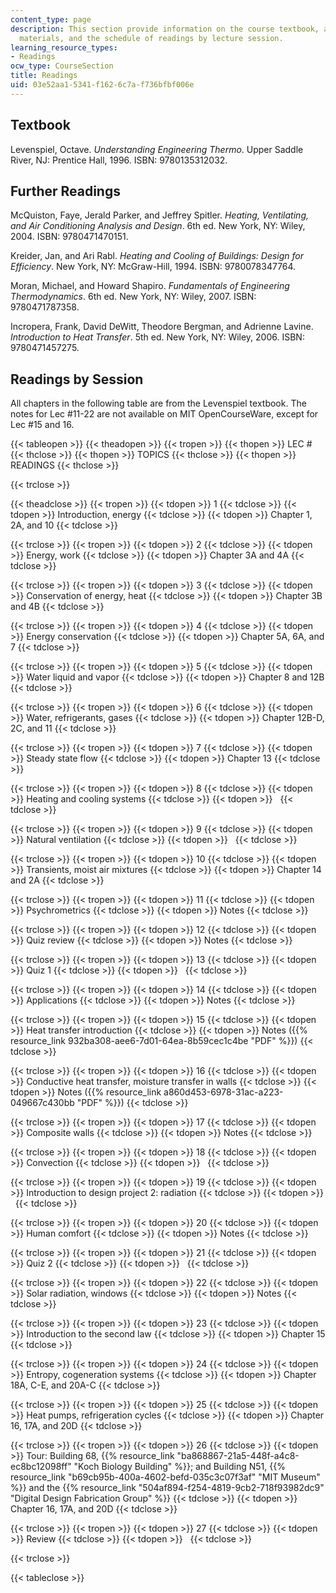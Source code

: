 ```yaml
---
content_type: page
description: This section provide information on the course textbook, additional reading
  materials, and the schedule of readings by lecture session.
learning_resource_types:
- Readings
ocw_type: CourseSection
title: Readings
uid: 03e52aa1-5341-f162-6c7a-f736bfbf006e
---
```


Textbook
--------

Levenspiel, Octave. _Understanding Engineering Thermo_. Upper Saddle River, NJ: Prentice Hall, 1996. ISBN: 9780135312032.

Further Readings
----------------

McQuiston, Faye, Jerald Parker, and Jeffrey Spitler. _Heating, Ventilating, and Air Conditioning Analysis and Design_. 6th ed. New York, NY: Wiley, 2004. ISBN: 9780471470151.

Kreider, Jan, and Ari Rabl. _Heating and Cooling of Buildings: Design for Efficiency_. New York, NY: McGraw-Hill, 1994. ISBN: 9780078347764.

Moran, Michael, and Howard Shapiro. _Fundamentals of Engineering Thermodynamics_. 6th ed. New York, NY: Wiley, 2007. ISBN: 9780471787358.

Incropera, Frank, David DeWitt, Theodore Bergman, and Adrienne Lavine. _Introduction to Heat Transfer_. 5th ed. New York, NY: Wiley, 2006. ISBN: 9780471457275.

Readings by Session
-------------------

All chapters in the following table are from the Levenspiel textbook. The notes for Lec #11-22 are not available on MIT OpenCourseWare, except for Lec #15 and 16.

{{< tableopen >}}
{{< theadopen >}}
{{< tropen >}}
{{< thopen >}}
LEC #
{{< thclose >}}
{{< thopen >}}
TOPICS
{{< thclose >}}
{{< thopen >}}
READINGS
{{< thclose >}}

{{< trclose >}}

{{< theadclose >}}
{{< tropen >}}
{{< tdopen >}}
1
{{< tdclose >}}
{{< tdopen >}}
Introduction, energy
{{< tdclose >}}
{{< tdopen >}}
Chapter 1, 2A, and 10
{{< tdclose >}}

{{< trclose >}}
{{< tropen >}}
{{< tdopen >}}
2
{{< tdclose >}}
{{< tdopen >}}
Energy, work
{{< tdclose >}}
{{< tdopen >}}
Chapter 3A and 4A
{{< tdclose >}}

{{< trclose >}}
{{< tropen >}}
{{< tdopen >}}
3
{{< tdclose >}}
{{< tdopen >}}
Conservation of energy, heat
{{< tdclose >}}
{{< tdopen >}}
Chapter 3B and 4B
{{< tdclose >}}

{{< trclose >}}
{{< tropen >}}
{{< tdopen >}}
4
{{< tdclose >}}
{{< tdopen >}}
Energy conservation
{{< tdclose >}}
{{< tdopen >}}
Chapter 5A, 6A, and 7
{{< tdclose >}}

{{< trclose >}}
{{< tropen >}}
{{< tdopen >}}
5
{{< tdclose >}}
{{< tdopen >}}
Water liquid and vapor
{{< tdclose >}}
{{< tdopen >}}
Chapter 8 and 12B
{{< tdclose >}}

{{< trclose >}}
{{< tropen >}}
{{< tdopen >}}
6
{{< tdclose >}}
{{< tdopen >}}
Water, refrigerants, gases
{{< tdclose >}}
{{< tdopen >}}
Chapter 12B-D, 2C, and 11
{{< tdclose >}}

{{< trclose >}}
{{< tropen >}}
{{< tdopen >}}
7
{{< tdclose >}}
{{< tdopen >}}
Steady state flow
{{< tdclose >}}
{{< tdopen >}}
Chapter 13
{{< tdclose >}}

{{< trclose >}}
{{< tropen >}}
{{< tdopen >}}
8
{{< tdclose >}}
{{< tdopen >}}
Heating and cooling systems
{{< tdclose >}}
{{< tdopen >}}
 
{{< tdclose >}}

{{< trclose >}}
{{< tropen >}}
{{< tdopen >}}
9
{{< tdclose >}}
{{< tdopen >}}
Natural ventilation
{{< tdclose >}}
{{< tdopen >}}
 
{{< tdclose >}}

{{< trclose >}}
{{< tropen >}}
{{< tdopen >}}
10
{{< tdclose >}}
{{< tdopen >}}
Transients, moist air mixtures
{{< tdclose >}}
{{< tdopen >}}
Chapter 14 and 2A
{{< tdclose >}}

{{< trclose >}}
{{< tropen >}}
{{< tdopen >}}
11
{{< tdclose >}}
{{< tdopen >}}
Psychrometrics
{{< tdclose >}}
{{< tdopen >}}
Notes
{{< tdclose >}}

{{< trclose >}}
{{< tropen >}}
{{< tdopen >}}
12
{{< tdclose >}}
{{< tdopen >}}
Quiz review
{{< tdclose >}}
{{< tdopen >}}
Notes
{{< tdclose >}}

{{< trclose >}}
{{< tropen >}}
{{< tdopen >}}
13
{{< tdclose >}}
{{< tdopen >}}
Quiz 1
{{< tdclose >}}
{{< tdopen >}}
 
{{< tdclose >}}

{{< trclose >}}
{{< tropen >}}
{{< tdopen >}}
14
{{< tdclose >}}
{{< tdopen >}}
Applications
{{< tdclose >}}
{{< tdopen >}}
Notes
{{< tdclose >}}

{{< trclose >}}
{{< tropen >}}
{{< tdopen >}}
15
{{< tdclose >}}
{{< tdopen >}}
Heat transfer introduction
{{< tdclose >}}
{{< tdopen >}}
Notes ({{% resource_link 932ba308-aee6-7d01-64ea-8b59cec1c4be "PDF" %}})
{{< tdclose >}}

{{< trclose >}}
{{< tropen >}}
{{< tdopen >}}
16
{{< tdclose >}}
{{< tdopen >}}
Conductive heat transfer, moisture transfer in walls
{{< tdclose >}}
{{< tdopen >}}
Notes ({{% resource_link a860d453-6978-31ac-a223-049667c430bb "PDF" %}})
{{< tdclose >}}

{{< trclose >}}
{{< tropen >}}
{{< tdopen >}}
17
{{< tdclose >}}
{{< tdopen >}}
Composite walls
{{< tdclose >}}
{{< tdopen >}}
Notes
{{< tdclose >}}

{{< trclose >}}
{{< tropen >}}
{{< tdopen >}}
18
{{< tdclose >}}
{{< tdopen >}}
Convection
{{< tdclose >}}
{{< tdopen >}}
 
{{< tdclose >}}

{{< trclose >}}
{{< tropen >}}
{{< tdopen >}}
19
{{< tdclose >}}
{{< tdopen >}}
Introduction to design project 2: radiation
{{< tdclose >}}
{{< tdopen >}}
 
{{< tdclose >}}

{{< trclose >}}
{{< tropen >}}
{{< tdopen >}}
20
{{< tdclose >}}
{{< tdopen >}}
Human comfort
{{< tdclose >}}
{{< tdopen >}}
Notes
{{< tdclose >}}

{{< trclose >}}
{{< tropen >}}
{{< tdopen >}}
21
{{< tdclose >}}
{{< tdopen >}}
Quiz 2
{{< tdclose >}}
{{< tdopen >}}
 
{{< tdclose >}}

{{< trclose >}}
{{< tropen >}}
{{< tdopen >}}
22
{{< tdclose >}}
{{< tdopen >}}
Solar radiation, windows
{{< tdclose >}}
{{< tdopen >}}
Notes
{{< tdclose >}}

{{< trclose >}}
{{< tropen >}}
{{< tdopen >}}
23
{{< tdclose >}}
{{< tdopen >}}
Introduction to the second law
{{< tdclose >}}
{{< tdopen >}}
Chapter 15
{{< tdclose >}}

{{< trclose >}}
{{< tropen >}}
{{< tdopen >}}
24
{{< tdclose >}}
{{< tdopen >}}
Entropy, cogeneration systems
{{< tdclose >}}
{{< tdopen >}}
Chapter 18A, C-E, and 20A-C
{{< tdclose >}}

{{< trclose >}}
{{< tropen >}}
{{< tdopen >}}
25
{{< tdclose >}}
{{< tdopen >}}
Heat pumps, refrigeration cycles
{{< tdclose >}}
{{< tdopen >}}
Chapter 16, 17A, and 20D
{{< tdclose >}}

{{< trclose >}}
{{< tropen >}}
{{< tdopen >}}
26
{{< tdclose >}}
{{< tdopen >}}
Tour: Building 68, {{% resource_link "ba868867-21a5-448f-a4c8-ec8bc12098ff" "Koch Biology Building" %}}; and Building N51, {{% resource_link "b69cb95b-400a-4602-befd-035c3c07f3af" "MIT Museum" %}} and the {{% resource_link "504af894-f254-4819-9cb2-718f93982dc9" "Digital Design Fabrication Group" %}}
{{< tdclose >}}
{{< tdopen >}}
Chapter 16, 17A, and 20D
{{< tdclose >}}

{{< trclose >}}
{{< tropen >}}
{{< tdopen >}}
27
{{< tdclose >}}
{{< tdopen >}}
Review
{{< tdclose >}}
{{< tdopen >}}
 
{{< tdclose >}}

{{< trclose >}}

{{< tableclose >}}